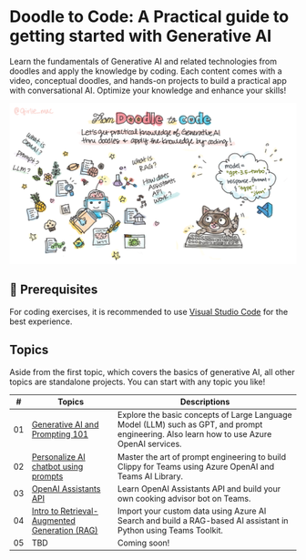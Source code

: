 
# Doodle to Code: A Practical guide to getting started with Generative AI

Learn the fundamentals of Generative AI and related technologies from doodles and apply the knowledge by coding. Each content comes with a video, conceptual doodles, and hands-on projects to build a practical app with conversational AI. Optimize your knowledge and enhance your skills!

![Doodle to Code teaser illustration](images/doodle-to-code.png)

## 🌱 Prerequisites

For coding exercises, it is recommended to use [Visual Studio Code](https://code.visualstudio.com/) for the best experience. 

## Topics

Aside from the first topic, which covers the basics of generative AI, all other topics are standalone projects. You can start with any topic you like!

| # | Topics       | Descriptions |
|---|--------------|--------------|
| 01 | [Generative AI and Prompting 101](01-intro-genai/README.md)  | Explore the basic concepts of Large Language Model (LLM) such as GPT, and prompt engineering. Also learn how to use Azure OpenAI services. |
| 02 | [Personalize AI chatbot using prompts](02-clippy/README.md) | Master the art of prompt engineering to build Clippy for Teams using Azure OpenAI and Teams AI Library. |
| 03 | [OpenAI Assistants API](03-assistants-api/README.md) | Learn OpenAI Assistants API and build your own cooking advisor bot on Teams. |
| 04 | [Intro to Retrieval-Augmented Generation (RAG)](04-rag/README.md)  | Import your custom data using Azure AI Search and build a RAG-based AI assistant in Python using Teams Toolkit. |
| 05 | TBD | Coming soon! |
